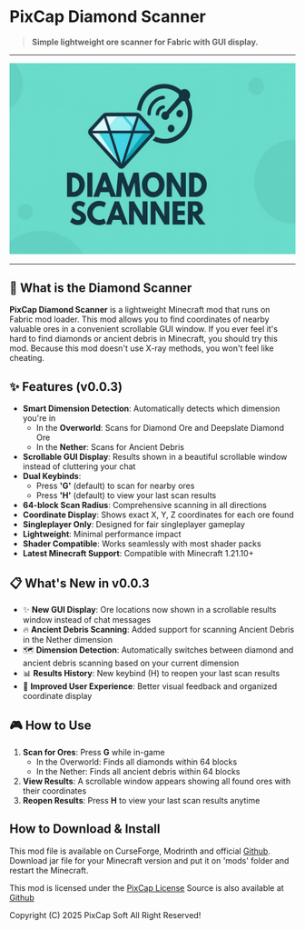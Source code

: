 # PixCap Diamond Scanner

> **Simple lightweight ore scanner for Fabric with GUI display.**
---

![PDS Banner](https://raw.githubusercontent.com/pixcapsoft/Diamond-Scanner/main/banner.jpg)

---

## 🎉 What is the Diamond Scanner

**PixCap Diamond Scanner** is a lightweight Minecraft mod that runs on Fabric mod loader. This mod allows you to find coordinates of nearby valuable ores in a convenient scrollable GUI window. If you ever feel it's hard to find diamonds or ancient debris in Minecraft, you should try this mod. Because this mod doesn't use X-ray methods, you won't feel like cheating.

## ✨ Features (v0.0.3)

- **Smart Dimension Detection**: Automatically detects which dimension you're in
  - In the **Overworld**: Scans for Diamond Ore and Deepslate Diamond Ore
  - In the **Nether**: Scans for Ancient Debris
- **Scrollable GUI Display**: Results shown in a beautiful scrollable window instead of cluttering your chat
- **Dual Keybinds**:
  - Press **'G'** (default) to scan for nearby ores
  - Press **'H'** (default) to view your last scan results
- **64-block Scan Radius**: Comprehensive scanning in all directions
- **Coordinate Display**: Shows exact X, Y, Z coordinates for each ore found
- **Singleplayer Only**: Designed for fair singleplayer gameplay
- **Lightweight**: Minimal performance impact
- **Shader Compatible**: Works seamlessly with most shader packs
- **Latest Minecraft Support**: Compatible with Minecraft 1.21.10+

## 📋 What's New in v0.0.3

- ✨ **New GUI Display**: Ore locations now shown in a scrollable results window instead of chat messages
- 🔥 **Ancient Debris Scanning**: Added support for scanning Ancient Debris in the Nether dimension
- 🗺️ **Dimension Detection**: Automatically switches between diamond and ancient debris scanning based on your current dimension
- 📊 **Results History**: New keybind (H) to reopen your last scan results
- 🎨 **Improved User Experience**: Better visual feedback and organized coordinate display

## 🎮 How to Use

1. **Scan for Ores**: Press **G** while in-game
   - In the Overworld: Finds all diamonds within 64 blocks
   - In the Nether: Finds all ancient debris within 64 blocks
2. **View Results**: A scrollable window appears showing all found ores with their coordinates
3. **Reopen Results**: Press **H** to view your last scan results anytime

## How to Download & Install

This mod file is available on CurseForge, Modrinth and official [Github](https://github.com/pixcapsoft/Diamond-Scanner). Download jar file for your Minecraft version and put it on 'mods' folder and restart the Minecraft.

This mod is licensed under the [PixCap License](LICENSE)
Source is also available at [Github](https://github.com/pixcapsoft/Diamond-Scanner)

Copyright (C) 2025 PixCap Soft All Right Reserved!